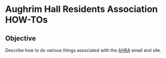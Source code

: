 # Aughrim Hall Residents Association HOW-TOs

## Objective

Describe how to do various things associated with the [AHRA](https://ahra.ie) email and site.
